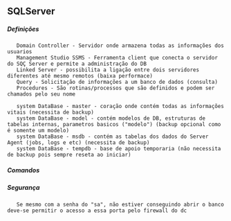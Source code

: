 <h2>SQLServer</h2>

<h5>Definições</h5>

       Domain Controller - Servidor onde armazena todas as informações dos usuarios 
       Management Studio SSMS - Ferramenta client que conecta o servidor do SQÇ Server e permite a administração do DB
       Linked Server - possibilita a ligação entre dois servidores diferentes até mesmo remotos (baixa performace)
       Query - Solicitação de informações a um banco de dados (consulta)
       Procedures - São rotinas/processos que são definidos e podem ser chamados pelo seu nome

       system DataBase - master - coração onde contém todas as informações vitais (necessita de backup)
       system DataBase - model - contém modelos de DB, estruturas de tabelas internas, parametros basicos ("modelo") (backup opcional como é somente um modelo)
       system DataBase - msdb - contém as tabelas dos dados do Server Agent (jobs, logs e etc) (necessita de backup)
       system DataBase - tempdb - base de apoio temporaria (não necessita de backup pois sempre reseta ao iniciar) 
       
<h5>Comandos</h5>


<h5>Segurança</h5>

       Se mesmo com a senha do "sa", não estiver conseguindo abrir o banco deve-se permitir o acesso a essa porta pelo firewall do dc
